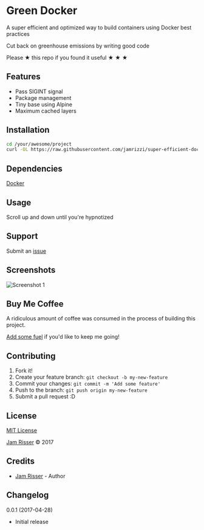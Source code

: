 # Green Docker

A super efficient and optimized way to build containers using Docker best practices

Cut back on greenhouse emissions by writing good code

Please &#9733; this repo if you found it useful &#9733; &#9733; &#9733;


## Features
<!------------------------------------------------------->

* Pass SIGINT signal
* Package management
* Tiny base using Alpine
* Maximum cached layers


## Installation
<!------------------------------------------------------->

```sh
cd /your/awesome/project
curl -OL https://raw.githubusercontent.com/jamrizzi/super-efficient-docker/master/Dockerfile
```


## Dependencies
<!------------------------------------------------------->

[Docker](https://docker.com)


## Usage
<!------------------------------------------------------->

Scroll up and down until you're hypnotized


## Support
<!------------------------------------------------------->

Submit an [issue](https://github.com/jamrizzi/readme/issues/new)

## Screenshots
<!------------------------------------------------------->

![Screenshot 1](https://drive.google.com/uc?export=view&id=1eA3WplGAimutL1IwMylxd_5JAqnhXy3Txw)


## Buy Me Coffee
<!------------------------------------------------------->

A ridiculous amount of coffee was consumed in the process of building this project.

[Add some fuel](https://jamrizzi.com/#!/buy-me-coffee) if you'd like to keep me going!


## Contributing
<!------------------------------------------------------->

1. Fork it!
2. Create your feature branch: `git checkout -b my-new-feature`
3. Commit your changes: `git commit -m 'Add some feature'`
4. Push to the branch: `git push origin my-new-feature`
5. Submit a pull request :D


## License
<!------------------------------------------------------->

[MIT License](https://github.com/jamrizzi/readme/blob/master/LICENSE)

[Jam Risser](https://jamrizzi.com) &copy; 2017


## Credits
<!------------------------------------------------------->

* [Jam Risser](https://jamrizzi.com) - Author


## Changelog
<!------------------------------------------------------->

0.0.1 (2017-04-28)
* Initial release
